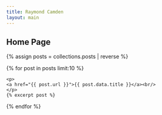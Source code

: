 ```yaml
---
title: Raymond Camden
layout: main
---
```


<h2>Home Page</h2>

{% assign posts = collections.posts | reverse %}

{% for post in posts limit:10 %}

	<p>
	<a href="{{ post.url }}">{{ post.data.title }}</a><br/>
	</p>
	{% excerpt post %}

{% endfor %}
